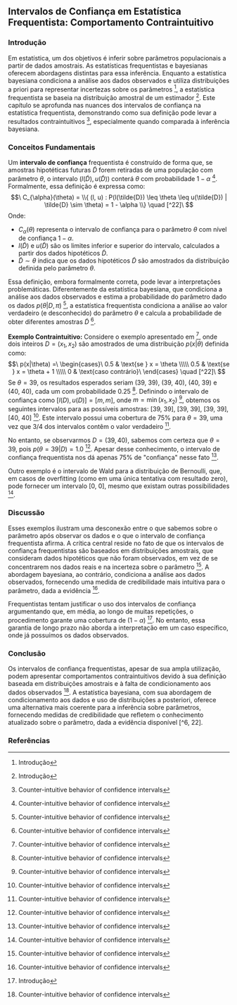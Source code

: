 ## Intervalos de Confiança em Estatística Frequentista: Comportamento Contraintuitivo

### Introdução
Em estatística, um dos objetivos é inferir sobre parâmetros populacionais a partir de dados amostrais. As estatísticas frequentistas e bayesianas oferecem abordagens distintas para essa inferência. Enquanto a estatística bayesiana condiciona a análise aos dados observados e utiliza distribuições a priori para representar incertezas sobre os parâmetros [^6], a estatística frequentista se baseia na distribuição amostral de um estimador [^6]. Este capítulo se aprofunda nas nuances dos intervalos de confiança na estatística frequentista, demonstrando como sua definição pode levar a resultados contraintuitivos [^22], especialmente quando comparada à inferência bayesiana.

### Conceitos Fundamentais
Um **intervalo de confiança** frequentista é construído de forma que, se amostras hipotéticas futuras $\tilde{D}$ forem retiradas de uma população com parâmetro $\theta$, o intervalo $(l(\tilde{D}), u(\tilde{D}))$ conterá $\theta$ com probabilidade $1 - \alpha$ [^22]. Formalmente, essa definição é expressa como:
$$\
C_{\alpha}(\theta) = \\{ (l, u) : P(l(\tilde{D}) \leq \theta \leq u(\tilde{D}) | \tilde{D} \sim \theta) = 1 - \alpha \\} \quad [^22]\
$$
Onde:
*   $C_{\alpha}(\theta)$ representa o intervalo de confiança para o parâmetro $\theta$ com nível de confiança $1 - \alpha$.
*   $l(\tilde{D})$ e $u(\tilde{D})$ são os limites inferior e superior do intervalo, calculados a partir dos dados hipotéticos $\tilde{D}$.
*   $\tilde{D} \sim \theta$ indica que os dados hipotéticos $\tilde{D}$ são amostrados da distribuição definida pelo parâmetro $\theta$.

Essa definição, embora formalmente correta, pode levar a interpretações problemáticas. Diferentemente da estatística bayesiana, que condiciona a análise aos dados observados e estima a probabilidade do parâmetro dado os dados $p(\theta|D, \pi)$ [^22], a estatística frequentista condiciona a análise ao valor verdadeiro (e desconhecido) do parâmetro $\theta$ e calcula a probabilidade de obter diferentes amostras $\tilde{D}$ [^22].

**Exemplo Contraintuitivo:** Considere o exemplo apresentado em [^22], onde dois inteiros $D = (x_1, x_2)$ são amostrados de uma distribuição $p(x|\theta)$ definida como:
$$\
p(x|\theta) =\
\begin{cases}\
0.5 & \text{se } x = \theta \\\\\
0.5 & \text{se } x = \theta + 1 \\\\\
0 & \text{caso contrário}\
\end{cases} \quad [^22]\
$$
Se $\theta = 39$, os resultados esperados seriam (39, 39), (39, 40), (40, 39) e (40, 40), cada um com probabilidade 0.25 [^22]. Definindo o intervalo de confiança como $[l(D), u(D)] = [m, m]$, onde $m = \min(x_1, x_2)$ [^22], obtemos os seguintes intervalos para as possíveis amostras: [39, 39], [39, 39], [39, 39], [40, 40] [^22]. Este intervalo possui uma cobertura de 75% para $\theta = 39$, uma vez que 3/4 dos intervalos contêm o valor verdadeiro [^22].

No entanto, se observarmos $D = (39, 40)$, sabemos com certeza que $\theta = 39$, pois $p(\theta = 39|D) = 1.0$ [^22]. Apesar desse conhecimento, o intervalo de confiança frequentista nos dá apenas 75% de "confiança" nesse fato [^22].

Outro exemplo é o intervalo de Wald para a distribuição de Bernoulli, que, em casos de overfitting (como em uma única tentativa com resultado zero), pode fornecer um intervalo [0, 0], mesmo que existam outras possibilidades [^22].

### Discussão
Esses exemplos ilustram uma desconexão entre o que sabemos sobre o parâmetro após observar os dados e o que o intervalo de confiança frequentista afirma. A crítica central reside no fato de que os intervalos de confiança frequentistas são baseados em distribuições amostrais, que consideram dados hipotéticos que não foram observados, em vez de se concentrarem nos dados reais e na incerteza sobre o parâmetro [^22]. A abordagem bayesiana, ao contrário, condiciona a análise aos dados observados, fornecendo uma medida de credibilidade mais intuitiva para o parâmetro, dada a evidência [^22].

Frequentistas tentam justificar o uso dos intervalos de confiança argumentando que, em média, ao longo de muitas repetições, o procedimento garante uma cobertura de $(1 - \alpha)$ [^6]. No entanto, essa garantia de longo prazo não aborda a interpretação em um caso específico, onde já possuímos os dados observados.

### Conclusão
Os intervalos de confiança frequentistas, apesar de sua ampla utilização, podem apresentar comportamentos contraintuitivos devido à sua definição baseada em distribuições amostrais e à falta de condicionamento aos dados observados [^22]. A estatística bayesiana, com sua abordagem de condicionamento aos dados e uso de distribuições a posteriori, oferece uma alternativa mais coerente para a inferência sobre parâmetros, fornecendo medidas de credibilidade que refletem o conhecimento atualizado sobre o parâmetro, dada a evidência disponível [^6, 22].

### Referências
[^6]: Introdução
[^22]: Counter-intuitive behavior of confidence intervals
<!-- END -->